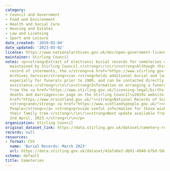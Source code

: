 ```yaml
---
category:
- Council and Government
- Food and Environment
- Health and Social Care
- Housing and Estates
- Law and Licensing
- Sport and Leisure
date_created: '2019-02-04'
date_updated: '2023-03-02'
license: https://www.nationalarchives.gov.uk/doc/open-government-licence/version/3/
maintainer: Stirling Council
notes: <p><strong>Extract of electronic burial records for cemeteries managed and
  maintained by Stirling Council.</strong>\r\n\r\n<strong>Although this is not a full
  record of interments, the </strong><a href="https://www.stirling.gov.uk/libraries-archives/archives/"><strong>Council's
  Archives Service</strong></a> <strong>holds additional burial and lair information,
  especially for funerals prior to 1900, and can be contacted directly for further
  assistance.</strong>\r\n\r\n<strong>Information on arranging a funeral can be obtained
  from the <a href="https://www.stirling.gov.uk/licensing-legal/births-marriages-death/cemeteries/">Births,
  deaths and marriages</a> page on the Stirling Council\u2019s website.</strong>\r\n\r\n<a
  href="https://www.nrscotland.gov.uk/"><strong>National Records of Scotland</strong></a>
  <strong>and</strong> <a href="https://www.scotlandspeople.gov.uk/"><strong>Scotland\u2019s
  People</strong></a> <strong>provide useful information for those wishing to research
  their family tree.</strong>\r\n\r\n<strong>Next update available from Thursday,
  2nd April, 2023.</strong>\r\n</p>
organization: Stirling Council
original_dataset_link: https://data.stirling.gov.uk/dataset/cemetery-records
records: null
resources:
- format: CSV
  name: 'Burial Records: March 2023'
  url: https://data.stirling.gov.uk/dataset/42afa6e2-db91-4940-b7bd-50ab8b4dd2c1/resource/e2c373ba-86b8-404c-8ff7-4d91cd9acb59/download/20230302-stirling-council-burial-records-as-at-01.03.2023.csv
schema: default
title: Cemeteries
---
```

